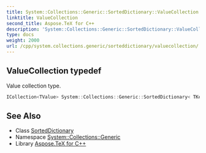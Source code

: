 ```yaml
---
title: System::Collections::Generic::SortedDictionary::ValueCollection typedef
linktitle: ValueCollection
second_title: Aspose.TeX for C++
description: 'System::Collections::Generic::SortedDictionary::ValueCollection typedef. Value collection type in C++.'
type: docs
weight: 2000
url: /cpp/system.collections.generic/sorteddictionary/valuecollection/
---
```

## ValueCollection typedef


Value collection type.

```cpp
ICollection<TValue> System::Collections::Generic::SortedDictionary< TKey, TValue >::ValueCollection
```

## See Also

* Class [SortedDictionary](../)
* Namespace [System::Collections::Generic](../../)
* Library [Aspose.TeX for C++](../../../)
